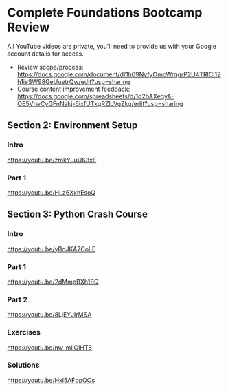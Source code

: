 # Complete Foundations Bootcamp Review

All YouTube videos are private, you'll need to provide us with your Google account details for access.

* Review scope/process: https://docs.google.com/document/d/1h69NyfyOmoWrggrP2U4TRlCI12h1ieSW98GeUuetrQw/edit?usp=sharing
* Course content improvement feedback: https://docs.google.com/spreadsheets/d/1d2bAXeqyA-OE5VrwCyGFnNakj-6ixfUTkgRZlcVgZkg/edit?usp=sharing

## Section 2: Environment Setup

### Intro

https://youtu.be/zmkYuuU63xE

### Part 1

https://youtu.be/HLz6XxhEsoQ

## Section 3: Python Crash Course

### Intro

https://youtu.be/yBoJKA7CoLE

### Part 1

https://youtu.be/2dMmpBXh1SQ

### Part 2

https://youtu.be/8LjEYJIrMSA

### Exercises

https://youtu.be/mv_mliOlHT8

### Solutions

https://youtu.be/Hxl5AFbpOOs
